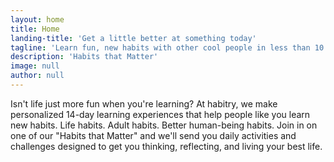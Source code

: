 ```yaml
---
layout: home
title: Home
landing-title: 'Get a little better at something today'
tagline: 'Learn fun, new habits with other cool people in less than 10 minutes per day.'
description: 'Habits that Matter'
image: null
author: null
---
```


Isn't life just more fun when you're learning? At habitry, we make personalized 14-day learning experiences that help people like you learn new habits. Life habits. Adult habits. Better human-being habits. Join in on one of our "Habits that Matter" and we'll send you daily activities and challenges designed to get you thinking, reflecting, and living your best life.

